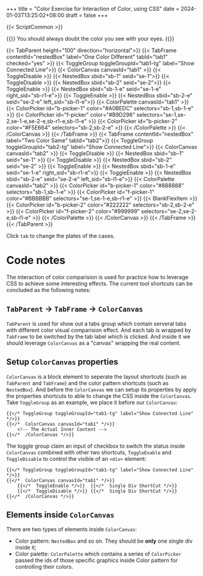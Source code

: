 +++
title = "Color Exercise for Interaction of Color, using CSS"
date = 2024-01-03T13:25:02+08:00
draft = false
+++

{{< ScriptCommon >}}

{{<lead>}}
 You should always doubt the color you see with your eyes. 
{{</lead>}}

{{< TabParent height="100" direction="horizontal">}}
    {{< TabFrame contentId="nestedBox" label="One Color Different" tabId="tab1"  checked="yes"  >}}
        {{< ToggleGroup toggleGroupId="tab1-tg" label="Show Connected Line">}}
        {{< ColorCanvas canvasId="tab1" >}}
            {{< ToggleDisable >}} {{< NestedBox sbid="sb-1" seid="se-1">}}
            {{< ToggleDisable >}} {{< NestedBox sbid="sb-2" seid="se-2">}}
            {{< ToggleEnable >}} {{< NestedBox sbid="sb-1-e" seid="se-1-e" right_sid="sb-r1-e">}}
            {{< ToggleEnable >}} {{< NestedBox sbid="sb-2-e" seid="se-2-e" left_sid="sb-l1-e">}}
            {{< ColorPalette  canvasId="tab1" >}}
                {{< ColorPicker id="b-picker-1" color="#A0BEDC" selectors="sb-1,sb-1-e" >}}
                {{< ColorPicker id="f-picker" color="#B9D296" selectors="se-1,se-2,se-1-e,se-2-e,sb-r1-e,sb-l1-e" >}}
                {{< ColorPicker id="b-picker-2" color="#F5E664" selectors="sb-2,sb-2-e" >}}
            {{< /ColorPalette >}}
        {{< /ColorCanvas >}}
    {{< /TabFrame >}}
    {{< TabFrame contentId="nestedBox" label="Two Color Same" tabId="tab2">}}
        {{< ToggleGroup toggleGroupId="tab2-tg" label="Show Connected Line">}}
        {{< ColorCanvas canvasId="tab2" >}}
            {{< ToggleDisable >}} {{< NestedBox sbid="sb-1" seid="se-1" >}}
            {{< ToggleDisable >}} {{< NestedBox sbid="sb-2" seid="se-2" >}}
            {{< ToggleEnable >}} {{< NestedBox sbid="sb-1-e" seid="se-1-e" right_sid="sb-r1-e">}}
            {{< ToggleEnable >}} {{< NestedBox sbid="sb-2-e" seid="se-2-e" left_sid="sb-l1-e">}}
            {{< ColorPalette  canvasId="tab2" >}}
                {{< ColorPicker id="b-picker-1" color="#888888" selectors="sb-1,sb-1-e" >}}
                {{< ColorPicker id="f-picker-1" color="#BBBBBB" selectors="se-1,se-1-e,sb-r1-e" >}}
                {{< BlankFlexItem >}}
                {{< ColorPicker id="b-picker-2" color="#222222" selectors="sb-2,sb-2-e" >}}
                {{< ColorPicker id="f-picker-2" color="#999999" selectors="se-2,se-2-e,sb-l1-e" >}}
            {{< /ColorPalette >}}
        {{< /ColorCanvas >}}
    {{< /TabFrame >}}
{{< /TabParent >}}


Click `tab` to change the plates of the cases.

# Code notes

The interaction of color comparision is used for practice how to leverage CSS to achieve some interesting effects. The current tool shortcuts can be concluded as the following notes:

## `TabParent` -> `TabFrame` -> `ColorCanvas`

`TabParent` is used for show out a tabs group which contain serveral tabs with different color visual comparision effect. And each tab is wrapped by `TabFrame` to be switched by the tab label which is clicked. And inside it we should leverage `ColorCanvas` as a "canvas" wrapping the real content.

## Setup `ColorCanvas` properties

`ColorCanvas` is a block element to seperate the layout shortcuts (such as `TabParent` and `TabFrame`) and the color pattern shortcuts (such as `NestedBox`). And before the `ColorCanvas` we can setup its properties by apply the properties shortcuts to able to change the CSS inside the `ColorCanvas`. Take `ToggleGroup` as an example, we place it before our `ColorCanvas`:

```Hugo
{{</* ToggleGroup toggleGroupId="tab1-tg" label="Show Connected Line" */>}}
{{</*  ColorCanvas canvasId="tab1" */>}}
    <!-- The Actual Inner Content -->
{{</*  /ColorCanvas */>}}
```

The toggle group claim an input of checkbox to switch the status inside `ColorCanvas` combined with other two shortcuts, `ToggleEnable` and `ToggleDisable` to control the visible of an `<div>` element:

```Hugo
{{</* ToggleGroup toggleGroupId="tab1-tg" label="Show Connected Line" */>}}
{{</*  ColorCanvas canvasId="tab1" */>}}
    {{</*  ToggleEnable */>}}  {{</*  Single Div ShortCut */>}}
    {{</*  ToggleDisable */>}} {{</*  Single Div ShortCut */>}}
{{</*  /ColorCanvas */>}}
```

## Elements inside `ColorCanvas`

There are two types of elements inside `ColorCanvas`:
- Color pattern: `NestedBox` and so on. They should be **only** one single div inside it;
- Color palette: `ColorPalette` which contains a series of `ColorPicker` passed the ids of those specific graphics inside Color pattern for controlling their colors.

